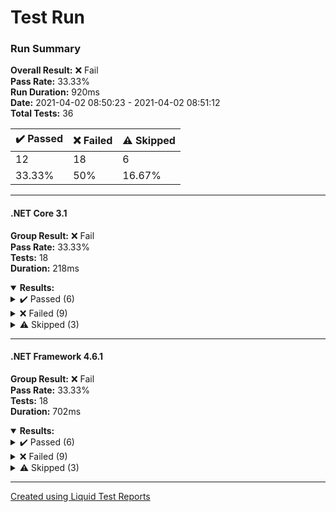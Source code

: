 # Test Run
### Run Summary

<p>
<strong>Overall Result:</strong> ❌ Fail <br />
<strong>Pass Rate:</strong> 33.33% <br />
<strong>Run Duration:</strong> 920ms <br />
<strong>Date:</strong> 2021-04-02 08:50:23 - 2021-04-02 08:51:12 <br />
<strong>Total Tests:</strong> 36 <br />
</p>

<table>
<thead>
<tr>
<th>✔️ Passed</th>
<th>❌ Failed</th>
<th>⚠️ Skipped</th>
</tr>
</thead>
<tbody>
<tr>
<td>12</td>
<td>18</td>
<td>6</td>
</tr>
<tr>
<td>33.33%</td>
<td>50%</td>
<td>16.67%</td>
</tr>
</tbody>
</table>

---

#### .NET Core 3.1
<strong>Group Result:</strong> ❌ Fail <br />
<strong>Pass Rate:</strong> 33.33% <br />
<strong>Tests:</strong> 18 <br />
<strong>Duration:</strong> 218ms <br />
<details open>
<summary><strong>Results:</strong></summary>
<details>
<summary>✔️ Passed (6)</summary>
<table>
<thead>
<tr>
<th>Test</th>
<th>Duration</th>
</tr>
</thead>
<tbody>
<tr>
<td>
<details>
<summary>
✔️ TestTheory (True) (MSTest)
</summary>
Source:
<blockquote>SampleProject.MSTest.TestServiceTests.TestTheory</blockquote>
</details>
</td>
<td>68ms</td>
</tr>
<tr>
<td>
<details>
<summary>
✔️ PassingTest (MSTest)
</summary>
Source:
<blockquote>SampleProject.MSTest.TestServiceTests.PassingTest</blockquote>
</details>
</td>
<td>< 1ms</td>
</tr>
<tr>
<td>
<details>
<summary>
✔️ TestTheory(True) (NUnit)
</summary>
Source:
<blockquote>SampleProject.NUnit.TestServiceTests.TestTheory(True)</blockquote>
</details>
</td>
<td>11ms</td>
</tr>
<tr>
<td>
<details>
<summary>
✔️ PassingTest (NUnit)
</summary>
Source:
<blockquote>SampleProject.NUnit.TestServiceTests.PassingTest</blockquote>
</details>
</td>
<td>1ms</td>
</tr>
<tr>
<td>
<details>
<summary>
✔️ SampleProject.xUnit.TestServiceTests.PassingTest (xUnit)
</summary>
Source:
<blockquote>SampleProject.xUnit.TestServiceTests.PassingTest</blockquote>
</details>
</td>
<td>< 1ms</td>
</tr>
<tr>
<td>
<details>
<summary>
✔️ SampleProject.xUnit.TestServiceTests.TestTheory(expected: True) (xUnit)
</summary>
Source:
<blockquote>SampleProject.xUnit.TestServiceTests.TestTheory</blockquote>
</details>
</td>
<td>< 1ms</td>
</tr>
</tbody>
</table>
</details>
<details>
<summary>❌ Failed (9)</summary>
<table>
<thead>
<tr>
<th>Test</th>
<th>Duration</th>
</tr>
</thead>
<tbody>
<tr>
<td>
<details>
<summary>
❌ TestTheory (False) (MSTest)
</summary>
Source:
<blockquote>SampleProject.MSTest.TestServiceTests.TestTheory</blockquote>
Message:
<blockquote>Assert.AreEqual failed. Expected:<False>. Actual:<True>. </blockquote>
Stack Trace:
<blockquote>   at SampleProject.MSTest.TestServiceTests.TestTheory(Boolean expected) in C:\Dev\LiquidTestReports\test\SampleProject\SampleProject.Tests.MSTest\TestServiceTests.cs:line 35
<blockquote>
</details>
</td>
<td>68ms</td>
</tr>
<tr>
<td>
<details>
<summary>
❌ FailTest (MSTest)
</summary>
Source:
<blockquote>SampleProject.MSTest.TestServiceTests.FailTest</blockquote>
Message:
<blockquote>Assert.IsTrue failed. </blockquote>
Stack Trace:
<blockquote>   at SampleProject.MSTest.TestServiceTests.FailTest() in C:\Dev\LiquidTestReports\test\SampleProject\SampleProject.Tests.MSTest\TestServiceTests.cs:line 71
<blockquote>
</details>
</td>
<td>< 1ms</td>
</tr>
<tr>
<td>
<details>
<summary>
❌ TestThrowingException (MSTest)
</summary>
Source:
<blockquote>SampleProject.MSTest.TestServiceTests.TestThrowingException</blockquote>
Message:
<blockquote>Test method SampleProject.MSTest.TestServiceTests.TestThrowingException threw exception: 
System.Exception: Pretty good exception</blockquote>
Stack Trace:
<blockquote>    at SampleProject.TestService.GetException() in C:\Dev\LiquidTestReports\test\SampleProject\SampleProject\TestService.cs:line 19
   at SampleProject.MSTest.TestServiceTests.TestThrowingException() in C:\Dev\LiquidTestReports\test\SampleProject\SampleProject.Tests.MSTest\TestServiceTests.cs:line 60
<blockquote>
</details>
</td>
<td>2ms</td>
</tr>
<tr>
<td>
<details>
<summary>
❌ FailTest (NUnit)
</summary>
Source:
<blockquote>SampleProject.NUnit.TestServiceTests.FailTest</blockquote>
Message:
<blockquote>  Expected: True
  But was:  False
</blockquote>
Stack Trace:
<blockquote>   at SampleProject.NUnit.TestServiceTests.FailTest() in C:\Dev\LiquidTestReports\test\SampleProject\SampleProject.Tests.NUnit\TestServiceTests.cs:line 61
<blockquote>
</details>
</td>
<td>59ms</td>
</tr>
<tr>
<td>
<details>
<summary>
❌ TestThrowingException (NUnit)
</summary>
Source:
<blockquote>SampleProject.NUnit.TestServiceTests.TestThrowingException</blockquote>
Message:
<blockquote>System.Exception : Pretty good exception</blockquote>
Stack Trace:
<blockquote>   at SampleProject.TestService.GetException() in C:\Dev\LiquidTestReports\test\SampleProject\SampleProject\TestService.cs:line 19
   at SampleProject.NUnit.TestServiceTests.TestThrowingException() in C:\Dev\LiquidTestReports\test\SampleProject\SampleProject.Tests.NUnit\TestServiceTests.cs:line 50<blockquote>
</details>
</td>
<td>3ms</td>
</tr>
<tr>
<td>
<details>
<summary>
❌ TestTheory(False) (NUnit)
</summary>
Source:
<blockquote>SampleProject.NUnit.TestServiceTests.TestTheory(False)</blockquote>
Message:
<blockquote>  Expected: False
  But was:  True
</blockquote>
Stack Trace:
<blockquote>   at SampleProject.NUnit.TestServiceTests.TestTheory(Boolean expected) in C:\Dev\LiquidTestReports\test\SampleProject\SampleProject.Tests.NUnit\TestServiceTests.cs:line 25
<blockquote>
</details>
</td>
<td>1ms</td>
</tr>
<tr>
<td>
<details>
<summary>
❌ SampleProject.xUnit.TestServiceTests.FailTest (xUnit)
</summary>
Source:
<blockquote>SampleProject.xUnit.TestServiceTests.FailTest</blockquote>
Message:
<blockquote>Assert.True() Failure
Expected: True
Actual:   False</blockquote>
Stack Trace:
<blockquote>   at SampleProject.xUnit.TestServiceTests.FailTest() in C:\Dev\LiquidTestReports\test\SampleProject\SampleProject.Tests.xUnit\TestServiceTests.cs:line 65<blockquote>
</details>
</td>
<td>< 1ms</td>
</tr>
<tr>
<td>
<details>
<summary>
❌ SampleProject.xUnit.TestServiceTests.TestTheory(expected: False) (xUnit)
</summary>
Source:
<blockquote>SampleProject.xUnit.TestServiceTests.TestTheory</blockquote>
Message:
<blockquote>Assert.Equal() Failure
Expected: False
Actual:   True</blockquote>
Stack Trace:
<blockquote>   at SampleProject.xUnit.TestServiceTests.TestTheory(Boolean expected) in C:\Dev\LiquidTestReports\test\SampleProject\SampleProject.Tests.xUnit\TestServiceTests.cs:line 29<blockquote>
</details>
</td>
<td>< 1ms</td>
</tr>
<tr>
<td>
<details>
<summary>
❌ SampleProject.xUnit.TestServiceTests.TestThrowingException (xUnit)
</summary>
Source:
<blockquote>SampleProject.xUnit.TestServiceTests.TestThrowingException</blockquote>
Message:
<blockquote>System.Exception : Pretty good exception</blockquote>
Stack Trace:
<blockquote>   at SampleProject.TestService.GetException() in C:\Dev\LiquidTestReports\test\SampleProject\SampleProject\TestService.cs:line 19
   at SampleProject.xUnit.TestServiceTests.TestThrowingException() in C:\Dev\LiquidTestReports\test\SampleProject\SampleProject.Tests.xUnit\TestServiceTests.cs:line 54<blockquote>
</details>
</td>
<td>< 1ms</td>
</tr>
</tbody>
</table>
</details>
<details>
<summary>⚠️ Skipped (3)</summary>
<table>
<thead>
<tr>
<th>Test</th>
<th>Duration</th>
</tr>
</thead>
<tbody>
<tr>
<td>
<details>
<summary>
⚠️ SkipTest (MSTest)
</summary>
Source:
<blockquote>SampleProject.MSTest.TestServiceTests.SkipTest</blockquote>
</details>
</td>
<td>< 1ms</td>
</tr>
<tr>
<td>
<details>
<summary>
⚠️ SkipTest (NUnit)
</summary>
Source:
<blockquote>SampleProject.NUnit.TestServiceTests.SkipTest</blockquote>
</details>
</td>
<td>< 1ms</td>
</tr>
<tr>
<td>
<details>
<summary>
⚠️ SampleProject.xUnit.TestServiceTests.SkipTest (xUnit)
</summary>
Source:
<blockquote>SampleProject.xUnit.TestServiceTests.SkipTest</blockquote>
</details>
</td>
<td>< 1ms</td>
</tr>
</tbody>
</table>
</details>
</details>

---

#### .NET Framework 4.6.1
<strong>Group Result:</strong> ❌ Fail <br />
<strong>Pass Rate:</strong> 33.33% <br />
<strong>Tests:</strong> 18 <br />
<strong>Duration:</strong> 702ms <br />
<details open>
<summary><strong>Results:</strong></summary>
<details>
<summary>✔️ Passed (6)</summary>
<table>
<thead>
<tr>
<th>Test</th>
<th>Duration</th>
</tr>
</thead>
<tbody>
<tr>
<td>
<details>
<summary>
✔️ PassingTest (MSTest)
</summary>
Source:
<blockquote>SampleProject.MSTest.TestServiceTests.PassingTest</blockquote>
</details>
</td>
<td>< 1ms</td>
</tr>
<tr>
<td>
<details>
<summary>
✔️ TestTheory (True) (MSTest)
</summary>
Source:
<blockquote>SampleProject.MSTest.TestServiceTests.TestTheory</blockquote>
</details>
</td>
<td>279ms</td>
</tr>
<tr>
<td>
<details>
<summary>
✔️ TestTheory(True) (NUnit)
</summary>
Source:
<blockquote>SampleProject.NUnit.TestServiceTests.TestTheory(True)</blockquote>
</details>
</td>
<td>17ms</td>
</tr>
<tr>
<td>
<details>
<summary>
✔️ PassingTest (NUnit)
</summary>
Source:
<blockquote>SampleProject.NUnit.TestServiceTests.PassingTest</blockquote>
</details>
</td>
<td>2ms</td>
</tr>
<tr>
<td>
<details>
<summary>
✔️ SampleProject.xUnit.TestServiceTests.TestTheory(expected: True) (xUnit)
</summary>
Source:
<blockquote>SampleProject.xUnit.TestServiceTests.TestTheory</blockquote>
</details>
</td>
<td>< 1ms</td>
</tr>
<tr>
<td>
<details>
<summary>
✔️ SampleProject.xUnit.TestServiceTests.PassingTest (xUnit)
</summary>
Source:
<blockquote>SampleProject.xUnit.TestServiceTests.PassingTest</blockquote>
</details>
</td>
<td>< 1ms</td>
</tr>
</tbody>
</table>
</details>
<details>
<summary>❌ Failed (9)</summary>
<table>
<thead>
<tr>
<th>Test</th>
<th>Duration</th>
</tr>
</thead>
<tbody>
<tr>
<td>
<details>
<summary>
❌ TestThrowingException (MSTest)
</summary>
Source:
<blockquote>SampleProject.MSTest.TestServiceTests.TestThrowingException</blockquote>
Message:
<blockquote>Test method SampleProject.MSTest.TestServiceTests.TestThrowingException threw exception: 
System.Exception: Pretty good exception</blockquote>
Stack Trace:
<blockquote>    at SampleProject.TestService.GetException() in C:\Dev\LiquidTestReports\test\SampleProject\SampleProject\TestService.cs:line 19
   at SampleProject.MSTest.TestServiceTests.TestThrowingException() in C:\Dev\LiquidTestReports\test\SampleProject\SampleProject.Tests.MSTest\TestServiceTests.cs:line 60
<blockquote>
</details>
</td>
<td>3ms</td>
</tr>
<tr>
<td>
<details>
<summary>
❌ FailTest (MSTest)
</summary>
Source:
<blockquote>SampleProject.MSTest.TestServiceTests.FailTest</blockquote>
Message:
<blockquote>Assert.IsTrue failed. </blockquote>
Stack Trace:
<blockquote>   at SampleProject.MSTest.TestServiceTests.FailTest() in C:\Dev\LiquidTestReports\test\SampleProject\SampleProject.Tests.MSTest\TestServiceTests.cs:line 71
<blockquote>
</details>
</td>
<td>1ms</td>
</tr>
<tr>
<td>
<details>
<summary>
❌ TestTheory (False) (MSTest)
</summary>
Source:
<blockquote>SampleProject.MSTest.TestServiceTests.TestTheory</blockquote>
Message:
<blockquote>Assert.AreEqual failed. Expected:<False>. Actual:<True>. </blockquote>
Stack Trace:
<blockquote>   at SampleProject.MSTest.TestServiceTests.TestTheory(Boolean expected) in C:\Dev\LiquidTestReports\test\SampleProject\SampleProject.Tests.MSTest\TestServiceTests.cs:line 35
<blockquote>
</details>
</td>
<td>279ms</td>
</tr>
<tr>
<td>
<details>
<summary>
❌ TestTheory(False) (NUnit)
</summary>
Source:
<blockquote>SampleProject.NUnit.TestServiceTests.TestTheory(False)</blockquote>
Message:
<blockquote>  Expected: False
  But was:  True
</blockquote>
Stack Trace:
<blockquote>   at SampleProject.NUnit.TestServiceTests.TestTheory(Boolean expected) in C:\Dev\LiquidTestReports\test\SampleProject\SampleProject.Tests.NUnit\TestServiceTests.cs:line 25
<blockquote>
</details>
</td>
<td>2ms</td>
</tr>
<tr>
<td>
<details>
<summary>
❌ TestThrowingException (NUnit)
</summary>
Source:
<blockquote>SampleProject.NUnit.TestServiceTests.TestThrowingException</blockquote>
Message:
<blockquote>System.Exception : Pretty good exception</blockquote>
Stack Trace:
<blockquote>   at SampleProject.TestService.GetException() in C:\Dev\LiquidTestReports\test\SampleProject\SampleProject\TestService.cs:line 19
   at SampleProject.NUnit.TestServiceTests.TestThrowingException() in C:\Dev\LiquidTestReports\test\SampleProject\SampleProject.Tests.NUnit\TestServiceTests.cs:line 50<blockquote>
</details>
</td>
<td>6ms</td>
</tr>
<tr>
<td>
<details>
<summary>
❌ FailTest (NUnit)
</summary>
Source:
<blockquote>SampleProject.NUnit.TestServiceTests.FailTest</blockquote>
Message:
<blockquote>  Expected: True
  But was:  False
</blockquote>
Stack Trace:
<blockquote>   at SampleProject.NUnit.TestServiceTests.FailTest() in C:\Dev\LiquidTestReports\test\SampleProject\SampleProject.Tests.NUnit\TestServiceTests.cs:line 61
<blockquote>
</details>
</td>
<td>110ms</td>
</tr>
<tr>
<td>
<details>
<summary>
❌ SampleProject.xUnit.TestServiceTests.TestTheory(expected: False) (xUnit)
</summary>
Source:
<blockquote>SampleProject.xUnit.TestServiceTests.TestTheory</blockquote>
Message:
<blockquote>Assert.Equal() Failure
Expected: False
Actual:   True</blockquote>
Stack Trace:
<blockquote>   at SampleProject.xUnit.TestServiceTests.TestTheory(Boolean expected) in C:\Dev\LiquidTestReports\test\SampleProject\SampleProject.Tests.xUnit\TestServiceTests.cs:line 29<blockquote>
</details>
</td>
<td>< 1ms</td>
</tr>
<tr>
<td>
<details>
<summary>
❌ SampleProject.xUnit.TestServiceTests.FailTest (xUnit)
</summary>
Source:
<blockquote>SampleProject.xUnit.TestServiceTests.FailTest</blockquote>
Message:
<blockquote>Assert.True() Failure
Expected: True
Actual:   False</blockquote>
Stack Trace:
<blockquote>   at SampleProject.xUnit.TestServiceTests.FailTest() in C:\Dev\LiquidTestReports\test\SampleProject\SampleProject.Tests.xUnit\TestServiceTests.cs:line 65<blockquote>
</details>
</td>
<td>< 1ms</td>
</tr>
<tr>
<td>
<details>
<summary>
❌ SampleProject.xUnit.TestServiceTests.TestThrowingException (xUnit)
</summary>
Source:
<blockquote>SampleProject.xUnit.TestServiceTests.TestThrowingException</blockquote>
Message:
<blockquote>System.Exception : Pretty good exception</blockquote>
Stack Trace:
<blockquote>   at SampleProject.TestService.GetException() in C:\Dev\LiquidTestReports\test\SampleProject\SampleProject\TestService.cs:line 19
   at SampleProject.xUnit.TestServiceTests.TestThrowingException() in C:\Dev\LiquidTestReports\test\SampleProject\SampleProject.Tests.xUnit\TestServiceTests.cs:line 54<blockquote>
</details>
</td>
<td>< 1ms</td>
</tr>
</tbody>
</table>
</details>
<details>
<summary>⚠️ Skipped (3)</summary>
<table>
<thead>
<tr>
<th>Test</th>
<th>Duration</th>
</tr>
</thead>
<tbody>
<tr>
<td>
<details>
<summary>
⚠️ SkipTest (MSTest)
</summary>
Source:
<blockquote>SampleProject.MSTest.TestServiceTests.SkipTest</blockquote>
</details>
</td>
<td>< 1ms</td>
</tr>
<tr>
<td>
<details>
<summary>
⚠️ SkipTest (NUnit)
</summary>
Source:
<blockquote>SampleProject.NUnit.TestServiceTests.SkipTest</blockquote>
</details>
</td>
<td>< 1ms</td>
</tr>
<tr>
<td>
<details>
<summary>
⚠️ SampleProject.xUnit.TestServiceTests.SkipTest (xUnit)
</summary>
Source:
<blockquote>SampleProject.xUnit.TestServiceTests.SkipTest</blockquote>
</details>
</td>
<td>< 1ms</td>
</tr>
</tbody>
</table>
</details>
</details>

---



[Created using Liquid Test Reports](https://github.com/kurtmkurtm/LiquidTestReports)